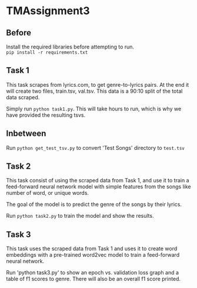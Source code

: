 # TMAssignment3

## Before
Install the required libraries before attempting to run.  
`pip install -r requirements.txt`  

## Task 1
This task scrapes from lyrics.com, to get genre-to-lyrics pairs. 
At the end it will create two files, train.tsv, val.tsv. 
This data is a 90:10 split of the total data scraped. 

Simply run `python task1.py`. 
This will take hours to run, which is why we have provided the resulting tsvs. 

## Inbetween
Run `python get_test_tsv.py` to convert 'Test Songs' directory to `test.tsv`

## Task 2
This task consist of using the scraped data from Task 1, and use it to 
train a feed-forward neural network model with simple features from the 
songs like number of word, or unique words.

The goal of the model is to predict the genre of the songs by their lyrics.

Run `python task2.py` to train the model and show the results.

## Task 3
This task uses the scraped data from Task 1 and uses it to create word embeddings with 
a pre-trained word2vec model to train a feed-forward neural network. 

Run 'python task3.py' to show an epoch vs. validation loss graph and a table of f1 scores to genre. 
There will also be an overall f1 score printed. 
